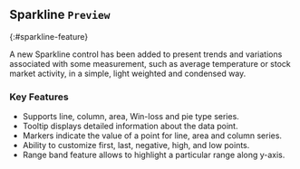 ## Sparkline `Preview`

{:#sparkline-feature}

A new Sparkline control has been added to present trends and variations associated with some measurement, such as average temperature or stock market activity, in a simple, light weighted and condensed way.

### Key Features

*	Supports line, column, area, Win-loss and pie type series.
*	Tooltip displays detailed information about the data point. 
*	Markers indicate the value of a point for line, area and column series.
*	Ability to customize first, last, negative, high, and low points. 
*	Range band feature allows to highlight a particular range along y-axis. 

